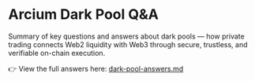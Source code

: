# Arcium Dark Pool Q&A  

Summary of key questions and answers about dark pools — how private trading connects Web2 liquidity with Web3 through secure, trustless, and verifiable on-chain execution.  

👉 View the full answers here: [dark-pool-answers.md](./dark-pool-answers.md)
